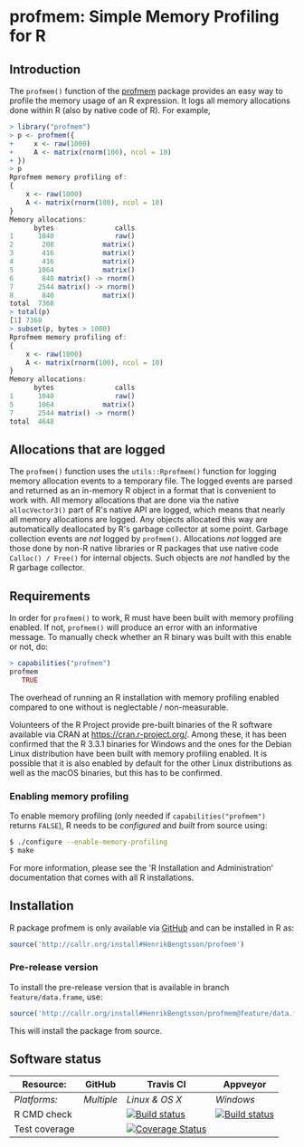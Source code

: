 # profmem: Simple Memory Profiling for R

## Introduction

The `profmem()` function of the [profmem] package provides an easy way to profile the memory usage of an R expression.  It logs all memory allocations done within R (also by native code of R).  For example,

```r
> library("profmem")
> p <- profmem({
+     x <- raw(1000)
+     A <- matrix(rnorm(100), ncol = 10)
+ })
> p
Rprofmem memory profiling of:
{
    x <- raw(1000)
    A <- matrix(rnorm(100), ncol = 10)
}
Memory allocations:
      bytes               calls
1      1040               raw()
2       208            matrix()
3       416            matrix()
4       416            matrix()
5      1064            matrix()
6       840 matrix() -> rnorm()
7      2544 matrix() -> rnorm()
8       840            matrix()
total  7368                    
> total(p)
[1] 7368
> subset(p, bytes > 1000)
Rprofmem memory profiling of:
{
    x <- raw(1000)
    A <- matrix(rnorm(100), ncol = 10)
}
Memory allocations:
      bytes               calls
1      1040               raw()
5      1064            matrix()
7      2544 matrix() -> rnorm()
total  4648                    
```



## Allocations that are logged

The `profmem()` function uses the `utils::Rprofmem()` function for logging memory allocation events to a temporary file.  The logged events are parsed and returned as an in-memory R object in a format that is convenient to work with.  All memory allocations that are done via the native `allocVector3()` part of R's native API are logged, which means that nearly all memory allocations are logged.  Any objects allocated this way are automatically deallocated by R's garbage collector at some point.  Garbage collection events are _not_ logged by `profmem()`.
Allocations _not_ logged are those done by non-R native libraries or R packages that use native code `Calloc() / Free()` for internal objects.  Such objects are _not_ handled by the R garbage collector.


## Requirements

In order for `profmem()` to work, R must have been built with memory profiling enabled.  If not, `profmem()` will produce an error with an informative message.  To manually check whether an R binary was built with this enable or not, do:
```r
> capabilities("profmem")
profmem 
   TRUE 
```
The overhead of running an R installation with memory profiling enabled compared to one without is neglectable / non-measurable.

Volunteers of the R Project provide pre-built binaries of the R software available via CRAN at https://cran.r-project.org/.  Among these, it has been confirmed that the R 3.3.1 binaries for Windows and the ones for the Debian Linux distribution have been built with memory profiling enabled.  It is possible that it is also enabled by default for the other Linux distributions as well as the macOS binaries, but this has to be confirmed.


### Enabling memory profiling
To enable memory profiling (only needed if `capabilities("profmem")` returns `FALSE`), R needs to be _configured_ and _built_ from source using:
```sh
$ ./configure --enable-memory-profiling
$ make
```
For more information, please see the 'R Installation and Administration' documentation that comes with all R installations.



[profmem]: https://github.com/HenrikBengtsson/profmem


## Installation
R package profmem is only available via [GitHub](https://github.com/HenrikBengtsson/profmem) and can be installed in R as:
```r
source('http://callr.org/install#HenrikBengtsson/profmem')
```

### Pre-release version

To install the pre-release version that is available in branch `feature/data.frame`, use:
```r
source('http://callr.org/install#HenrikBengtsson/profmem@feature/data.frame')
```
This will install the package from source.  



## Software status

| Resource:     | GitHub        | Travis CI      | Appveyor         |
| ------------- | ------------------- | -------------- | ---------------- |
| _Platforms:_  | _Multiple_          | _Linux & OS X_ | _Windows_        |
| R CMD check   |  | <a href="https://travis-ci.org/HenrikBengtsson/profmem"><img src="https://travis-ci.org/HenrikBengtsson/profmem.svg" alt="Build status"></a>  | <a href="https://ci.appveyor.com/project/HenrikBengtsson/profmem"><img src="https://ci.appveyor.com/api/projects/status/github/HenrikBengtsson/profmem?svg=true" alt="Build status"></a> |
| Test coverage |                     | <a href="https://codecov.io/gh/HenrikBengtsson/profmem"><img src="https://codecov.io/gh/HenrikBengtsson/profmem/branch/develop/graph/badge.svg" alt="Coverage Status"/></a>    |                  |
